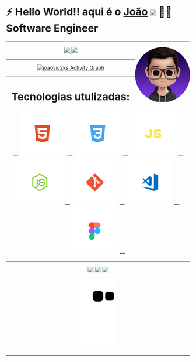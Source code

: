 # ⚡ Hello World!! aqui é o <a href="https://github.com/joaovic2k">João</a> <img src="https://raw.githubusercontent.com/iampavangandhi/iampavangandhi/master/gifs/Hi.gif" width="30px"> 👨‍💻 Software Engineer
<hr>
<img align="right" alt="joaovic2k-pic" height="150" style="border-radius:50px;" src="./meu_cartoon.png">
<div align="center">
  <a href="https://www.instagram.com/code_dev2k">
  <img height="130em" src="https://github-readme-stats.vercel.app/api/top-langs/?username=joaovic2k&layout=compact&langs_count=7&theme=midnight-purple"/>
  <img height="130em" src="https://github-readme-stats.vercel.app/api?username=joaovic2k&show_icons=true&theme=midnight-purple&include_all_commits=true&count_private=true"/>
  <hr>
  <img alt="joaovic2ks Activity Graph" src="https://activity-graph.herokuapp.com/graph?username=joaovic2k&custom_title=joaovic2k%27s%20Contribution%20Graph&bg_color=121214&color=737380&line=28203e&point=8257e5&hide_border=true"/>
  </a>
</div>
<hr>
<div align="center">
  <h1>Tecnologias utulizadas:</h1>
  
  &mdash;
  ![HTML](./svgs/html.svg) &mdash;
  ![CSS](./svgs/css.svg) &mdash;
  ![JS](./svgs/js.svg) &mdash;
  ![Figma](./svgs/nodejs.svg) &mdash;
  ![Git](./svgs/git.svg) &mdash;
  ![VSCode](./svgs/vscode.svg) &mdash;
  ![Figma](./svgs/figma.svg) &mdash;
  
</div>
<hr>
<div align="center"> 
  <a href="https://instagram.com/code_dev2k" target="_blank"><img src="https://img.shields.io/badge/-Instagram-%23E4405F?style=for-the-badge&logo=instagram&logoColor=white" target="_blank"></a>
  <a href = "mailto:joaovictorca2004@gmail.com"><img src="https://img.shields.io/badge/-Gmail-%23333?style=for-the-badge&logo=gmail&logoColor=white" target="_blank"></a>
  <a href="https://www.linkedin.com/in/jo%C3%A3o-victor-790116213/" target="_blank"><img src="https://img.shields.io/badge/-LinkedIn-%230077B5?style=for-the-badge&logo=linkedin&logoColor=white" target="_blank"></a>  
 
  ![Snake animation](https://github.com/joaovic2k/joaovic2k/blob/output/github-contribution-grid-snake.svg)
 
</div>
<hr>
